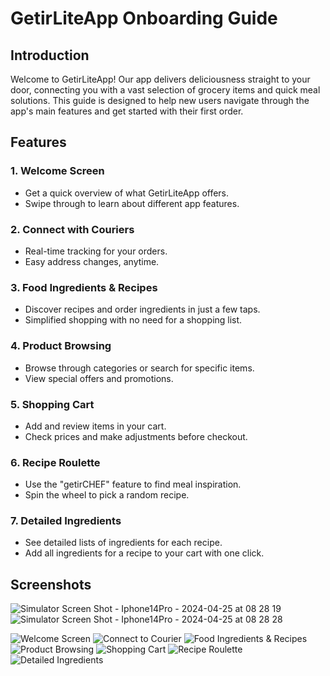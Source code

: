 # GetirLiteApp Onboarding Guide

## Introduction

Welcome to GetirLiteApp! Our app delivers deliciousness straight to your door, connecting you with a vast selection of grocery items and quick meal solutions. This guide is designed to help new users navigate through the app's main features and get started with their first order.

## Features

### 1. Welcome Screen
- Get a quick overview of what GetirLiteApp offers.
- Swipe through to learn about different app features.

### 2. Connect with Couriers
- Real-time tracking for your orders.
- Easy address changes, anytime.

### 3. Food Ingredients & Recipes
- Discover recipes and order ingredients in just a few taps.
- Simplified shopping with no need for a shopping list.

### 4. Product Browsing
- Browse through categories or search for specific items.
- View special offers and promotions.

### 5. Shopping Cart
- Add and review items in your cart.
- Check prices and make adjustments before checkout.

### 6. Recipe Roulette
- Use the "getirCHEF" feature to find meal inspiration.
- Spin the wheel to pick a random recipe.

### 7. Detailed Ingredients
- See detailed lists of ingredients for each recipe.
- Add all ingredients for a recipe to your cart with one click.

## Screenshots
![Simulator Screen Shot - Iphone14Pro - 2024-04-25 at 08 28 19](https://github.com/duyguyesiloglu/GetirFinalProjectt/assets/110973866/a09b11bd-9630-4042-9c0b-1fc8ce7e4e90)
![Simulator Screen Shot - Iphone14Pro - 2024-04-25 at 08 28 28](https://github.com/duyguyesiloglu/GetirFinalProjectt/assets/110973866/7bd9b829-6168-4c35-8124-e66f15d17ebf)

![Welcome Screen](https://github.com/duyguyesiloglu/GetirFinalProjectt/assets/110973866/3233844a-188a-4ce7-8f15-a390bf6914e0)
![Connect to Courier](https://github.com/duyguyesiloglu/GetirFinalProjectt/assets/110973866/0be8c31a-d7bf-4138-969a-8dc5b047c25f)
![Food Ingredients & Recipes](https://github.com/duyguyesiloglu/GetirFinalProjectt/assets/110973866/5e0e5816-4526-4b03-a166-1c49f05f1205)
![Product Browsing](https://github.com/duyguyesiloglu/GetirFinalProjectt/assets/110973866/c45805a8-5e05-408f-a68a-53f132121ad4)
![Shopping Cart](https://github.com/duyguyesiloglu/GetirFinalProjectt/assets/110973866/bc66e987-756b-4991-8406-5ccae46073cb)
![Recipe Roulette](https://github.com/duyguyesiloglu/GetirFinalProjectt/assets/110973866/0a82a5e2-76b9-4d30-9f02-ea40a5c4dbd8)
![Detailed Ingredients](https://github.com/duyguyesiloglu/GetirFinalProjectt/assets/110973866/8562795d-258f-426a-bfb3-81916e7ec5d1)

